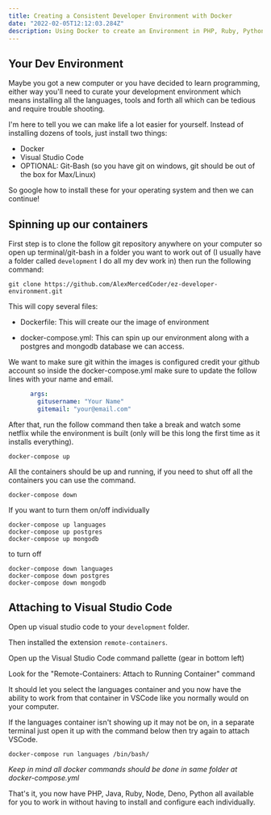 ```yaml
---
title: Creating a Consistent Developer Environment with Docker
date: "2022-02-05T12:12:03.284Z"
description: Using Docker to create an Environment in PHP, Ruby, Python and more
---
```


## Your Dev Environment

Maybe you got a new computer or you have decided to learn programming, either way you'll need to curate your development environment which means installing all the languages, tools and forth all which can be tedious and require trouble shooting.

I'm here to tell you we can make life a lot easier for yourself. Instead of installing dozens of tools, just install two things:

- Docker
- Visual Studio Code
- OPTIONAL: Git-Bash (so you have git on windows, git should be out of the box for Max/Linux) 

So google how to install these for your operating system and then we can continue!

## Spinning up our containers

First step is to clone the follow git repository anywhere on your computer so open up terminal/git-bash in a folder you want to work out of (I usually have a folder called `development` I do all my dev work in) then run the following command:

`git clone https://github.com/AlexMercedCoder/ez-developer-environment.git`

This will copy several files:

- Dockerfile: This will create our the image of environment

- docker-compose.yml: This can spin up our environment along with a postgres and mongodb database we can access.

We want to make sure git within the images is configured credit your github account so inside the docker-compose.yml make sure to update the follow lines with your name and email.

```yml
      args:
        gitusername: "Your Name"
        gitemail: "your@email.com"
```

After that, run the follow command then take a break and watch some netflix while the environment is built (only will be this long the first time as it installs everything).

```
docker-compose up
```

All the containers should be up and running, if you need to shut off all the containers you can use the command.

```
docker-compose down
```

If you want to turn them on/off individually

```
docker-compose up languages
docker-compose up postgres
docker-compose up mongodb
```

to turn off

```
docker-compose down languages
docker-compose down postgres
docker-compose down mongodb
```

## Attaching to Visual Studio Code

Open up visual studio code to your `development` folder.

Then installed the extension `remote-containers`.

Open up the Visual Studio Code command pallette (gear in bottom left)

Look for the "Remote-Containers: Attach to Running Container" command

It should let you select the languages container and you now have the ability to work from that container in VSCode like you normally would on your computer.

If the languages container isn't showing up it may not be on, in a separate terminal just open it up with the command below then try again to attach VSCode.

```
docker-compose run languages /bin/bash/
```
*Keep in mind all docker commands should be done in same folder at docker-compose.yml*

That's it, you now have PHP, Java, Ruby, Node, Deno, Python all available for you to work in without having to install and configure each individually.